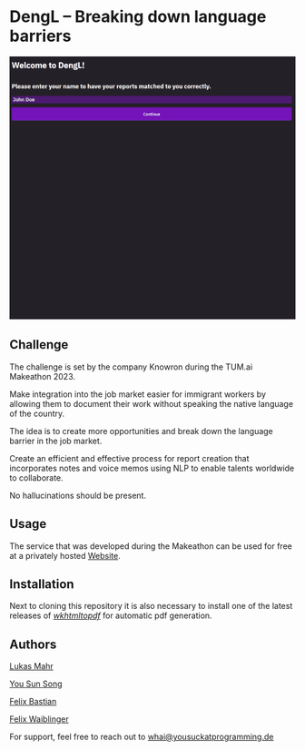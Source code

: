 # DengL – Breaking down language barriers

![](presentation/gif-2.gif)

## Challenge

The challenge is set by the company Knowron during the TUM.ai Makeathon 2023.

Make integration into the job market easier for immigrant workers by allowing them to document their work without speaking the native
language of the country.

The idea is to create more opportunities and break down the language barrier in the job market.

Create an efficient and effective process for report creation that incorporates notes and voice memos using NLP to enable talents worldwide to collaborate.

No hallucinations should be present.

## Usage

The service that was developed during the Makeathon can be used for free at a privately hosted [Website](https://whai.yousuckatprogramming.de/#/intro).

## Installation

Next to cloning this repository it is also necessary to install one of the latest releases of [_wkhtmltopdf_](https://github.com/wkhtmltopdf/packaging/releases) for automatic pdf generation.

## Authors

[Lukas Mahr](https://github.com/Plutokekz)

[You Sun Song](https://github.com/ysunnn)

[Felix Bastian](https://github.com/Muhlex)

[Felix Waiblinger](https://github.com/FelixWaiblinger)

For support, feel free to reach out to whai@yousuckatprogramming.de
